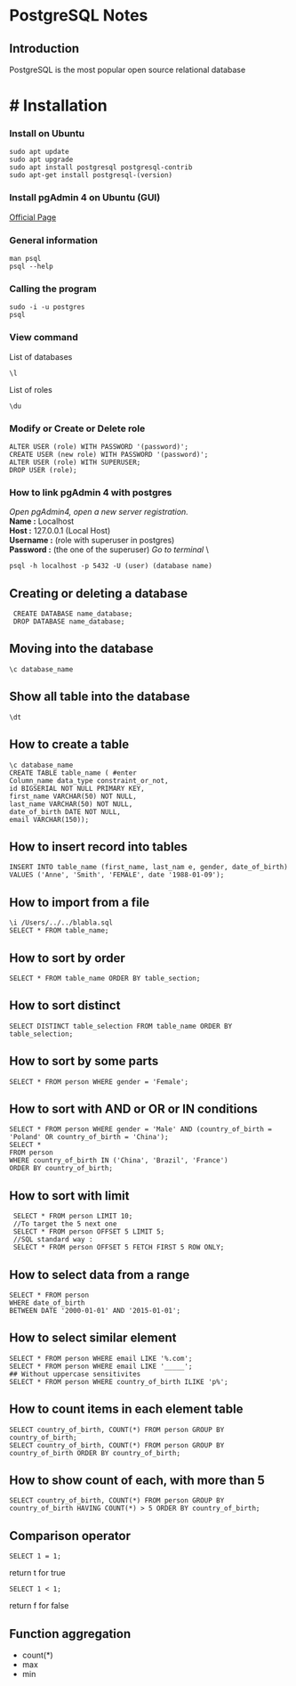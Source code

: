 # PostgreSQL Notes

## Introduction
PostgreSQL is the most popular open source relational database
 
 # #  Installation
### Install on Ubuntu
```
sudo apt update
sudo apt upgrade
sudo apt install postgresql postgresql-contrib
sudo apt-get install postgresql-(version)
```

### Install pgAdmin 4 on Ubuntu (GUI)
[Official Page](https://www.pgadmin.org/download/pgadmin-4-apt/)

### General information
```
man psql
psql --help 
``` 

### Calling the program
```
sudo -i -u postgres
psql
```
### View command
List of databases
```
\l
```

List of roles
```
\du
```

### Modify or Create  or Delete role
```
ALTER USER (role) WITH PASSWORD '(password)';
CREATE USER (new role) WITH PASSWORD '(password)';
ALTER USER (role) WITH SUPERUSER;
DROP USER (role);
```

### How to link pgAdmin 4 with postgres
*Open pgAdmin4, open a new server registration.* \
**Name :** Localhost \
**Host :** 127.0.0.1 (Local Host) \
**Username :** (role with superuser in postgres) \
**Password :** (the one of the superuser)
*Go to terminal* \
```
psql -h localhost -p 5432 -U (user) (database name)
```

## Creating or deleting a database
```
 CREATE DATABASE name_database; 
 DROP DATABASE name_database;
 ```
 ## Moving into the database
 ```
 \c database_name
 ```
  ## Show all table into the database
 ```
 \dt
 ```
 
 ## How to create a table
 ```
 \c database_name
 CREATE TABLE table_name ( #enter
 Column_name data_type constraint_or_not,
 id BIGSERIAL NOT NULL PRIMARY KEY,
 first_name VARCHAR(50) NOT NULL,
 last_name VARCHAR(50) NOT NULL,
 date_of_birth DATE NOT NULL,
 email VARCHAR(150));
```
## How to insert record into tables
```
INSERT INTO table_name (first_name, last_nam e, gender, date_of_birth)
VALUES ('Anne', 'Smith', 'FEMALE', date '1988-01-09');
```
## How to import from a file
 ```  
 \i /Users/../../blabla.sql
 SELECT * FROM table_name;
 ```
 ## How to sort by order
 ```
 SELECT * FROM table_name ORDER BY table_section;
  ```
 ## How to sort distinct
 ```
SELECT DISTINCT table_selection FROM table_name ORDER BY table_selection; 
```
## How to sort by some parts
```
SELECT * FROM person WHERE gender = 'Female';
``` 
## How to sort with AND or OR or IN conditions
```
SELECT * FROM person WHERE gender = 'Male' AND (country_of_birth = 'Poland' OR country_of_birth = 'China');
SELECT *
FROM person
WHERE country_of_birth IN ('China', 'Brazil', 'France')
ORDER BY country_of_birth;  
```
## How to sort with limit
```
 SELECT * FROM person LIMIT 10;
 //To target the 5 next one
 SELECT * FROM person OFFSET 5 LIMIT 5;
 //SQL standard way : 
 SELECT * FROM person OFFSET 5 FETCH FIRST 5 ROW ONLY;
 ```
 ## How to select data from a range
 ```
 SELECT * FROM person
 WHERE date_of_birth
 BETWEEN DATE '2000-01-01' AND '2015-01-01';
 ``` 
 ## How to select similar element
  ``` 
  SELECT * FROM person WHERE email LIKE '%.com';
  SELECT * FROM person WHERE email LIKE '_____';
  ## Without uppercase sensitivites
  SELECT * FROM person WHERE country_of_birth ILIKE 'p%';
  ```
  ## How to count items in each element table
  ```
  SELECT country_of_birth, COUNT(*) FROM person GROUP BY country_of_birth;
  SELECT country_of_birth, COUNT(*) FROM person GROUP BY country_of_birth ORDER BY country_of_birth;
  ```
  ## How to show count of each, with more than 5
  ```
  SELECT country_of_birth, COUNT(*) FROM person GROUP BY country_of_birth HAVING COUNT(*) > 5 ORDER BY country_of_birth;
  ```
  
 ## Comparison operator
 ```
 SELECT 1 = 1;
 ```
 return t for true
 ```
 SELECT 1 < 1;
 ```
 return f for false
 
 ## Function aggregation
 * count(*)
 * max
 * min
 

